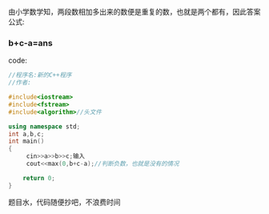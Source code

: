 由小学数学知，两段数相加多出来的数便是重复的数，也就是两个都有，因此答案公式:
### b+c-a=ans
code:
```cpp
//程序名:新的C++程序
//作者: 

#include<iostream>
#include<fstream>
#include<algorithm>//头文件

using namespace std;
int a,b,c;
int main()
{
     cin>>a>>b>>c;输入
	 cout<<max(0,b+c-a);//判断负数，也就是没有的情况

    return 0;
}
```
题目水，代码随便抄吧，不浪费时间